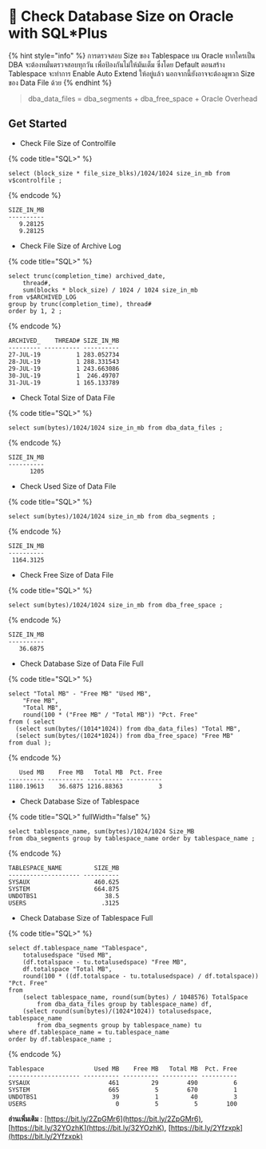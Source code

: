 # 🥕 Check Database Size on Oracle with SQL\*Plus

{% hint style="info" %}
การตรวจสอบ Size ของ Tablespace บน Oracle หากใครเป็น DBA จะต้องหมั่นตรวจสอบทุกวัน เพื่อป้องกันไม่ให้มันเต็ม ซึ่งโดย Default ตอนสร้าง Tablespace จะทำการ Enable Auto Extend ให้อยู่แล้ว นอกจากนี้ยังอาจจะต้องดูพวก Size ของ Data File ด้วย
{% endhint %}

> dba\_data\_files = dba\_segments + dba\_free\_space + Oracle Overhead

## **Get Started**

* Check File Size of Controlfile

{% code title="SQL>" %}
```
select (block_size * file_size_blks)/1024/1024 size_in_mb from v$controlfile ;
```
{% endcode %}

```
SIZE_IN_MB
----------
   9.28125
   9.28125
```

* Check File Size of Archive Log

{% code title="SQL>" %}
```
select trunc(completion_time) archived_date,
    thread#,
    sum(blocks * block_size) / 1024 / 1024 size_in_mb
from v$ARCHIVED_LOG
group by trunc(completion_time), thread#
order by 1, 2 ;
```
{% endcode %}

```
ARCHIVED_    THREAD# SIZE_IN_MB
--------- ---------- ----------
27-JUL-19          1 283.052734
28-JUL-19          1 288.331543
29-JUL-19          1 243.663086
30-JUL-19          1  246.49707
31-JUL-19          1 165.133789
```

* Check Total Size of Data File

{% code title="SQL>" %}
```
select sum(bytes)/1024/1024 size_in_mb from dba_data_files ;
```
{% endcode %}

```
SIZE_IN_MB
----------
      1205
```

* Check Used Size of Data File

{% code title="SQL>" %}
```
select sum(bytes)/1024/1024 size_in_mb from dba_segments ;
```
{% endcode %}

```
SIZE_IN_MB
----------
 1164.3125
```

* Check Free Size of Data File

{% code title="SQL>" %}
```
select sum(bytes)/1024/1024 size_in_mb from dba_free_space ;
```
{% endcode %}

```
SIZE_IN_MB
----------
   36.6875
```

* Check Database Size of Data File Full

{% code title="SQL>" %}
```
select "Total MB" - "Free MB" "Used MB", 
    "Free MB", 
    "Total MB", 
    round(100 * ("Free MB" / "Total MB")) "Pct. Free"
from ( select
  (select sum(bytes/(1014*1024)) from dba_data_files) "Total MB",
  (select sum(bytes/(1024*1024)) from dba_free_space) "Free MB"
from dual );
```
{% endcode %}

```
   Used MB    Free MB   Total MB  Pct. Free
---------- ---------- ---------- ----------
1180.19613    36.6875 1216.88363          3
```

* Check Database Size of Tablespace

{% code title="SQL>" fullWidth="false" %}
```
select tablespace_name, sum(bytes)/1024/1024 Size_MB 
from dba_segments group by tablespace_name order by tablespace_name ;
```
{% endcode %}

```
TABLESPACE_NAME         SIZE_MB
-------------------- ----------
SYSAUX                  460.625
SYSTEM                  664.875
UNDOTBS1                   38.5
USERS                     .3125
```

* Check Database Size of Tablespace Full

{% code title="SQL>" %}
```
select df.tablespace_name "Tablespace",
    totalusedspace "Used MB",
    (df.totalspace - tu.totalusedspace) "Free MB",
    df.totalspace "Total MB",
    round(100 * ((df.totalspace - tu.totalusedspace) / df.totalspace)) "Pct. Free"
from 
    (select tablespace_name, round(sum(bytes) / 1048576) TotalSpace 
        from dba_data_files group by tablespace_name) df,
    (select round(sum(bytes)/(1024*1024)) totalusedspace, tablespace_name 
        from dba_segments group by tablespace_name) tu
where df.tablespace_name = tu.tablespace_name
order by df.tablespace_name ;
```
{% endcode %}

```
Tablespace              Used MB    Free MB   Total MB  Pct. Free
-------------------- ---------- ---------- ---------- ----------
SYSAUX                      461         29        490          6
SYSTEM                      665          5        670          1
UNDOTBS1                     39          1         40          3
USERS                         0          5          5        100
```

**อ่านเพิ่มเติม** : [https://bit.ly/2ZpGMr6](https://bit.ly/2ZpGMr6), [https://bit.ly/32YOzhK](https://bit.ly/32YOzhK), [https://bit.ly/2Yfzxpk](https://bit.ly/2Yfzxpk)
